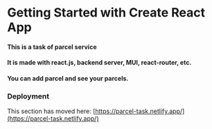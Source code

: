 # Getting Started with Create React App
#### This is a task of parcel service
#### It is made with react.js, backend server, MUI, react-router, etc.
#### You can add parcel and see your parcels.


### Deployment

This section has moved here: [https://parcel-task.netlify.app/](https://parcel-task.netlify.app/)